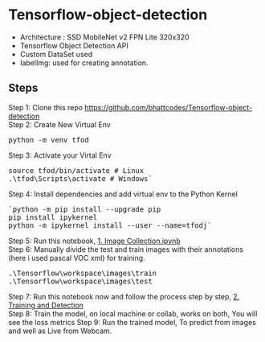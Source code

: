 # Tensorflow-object-detection

- Architecture : SSD MobileNet v2 FPN Lite 320x320
- Tensorflow Object Detection API
- Custom DataSet used
- labelImg: used for creating annotation.

## Steps

Step 1: Clone this repo https://github.com/bhattcodes/Tensorflow-object-detection </br>
Step 2: Create New Virtual Env</br>
<pre>python -m venv tfod</pre>
Step 3: Activate your Virtal Env</br>
<pre>source tfod/bin/activate # Linux
.\tfod\Scripts\activate # Windows` </pre>
Step 4: Install dependencies and add virtual env to the Python Kernel</br>
<pre>`python -m pip install --upgrade pip
pip install ipykernel
python -m ipykernel install --user --name=tfodj`</pre>
Step 5: Run this notebook,  <a href= https://github.com/bhattcodes/Tensorflow-object-detection/blob/master/1.%20Image%20Collection.ipynb>1. Image Collection.ipynb</a> </br>
Step 6: Manually divide the test and train images with their annotations (here i used pascal VOC xml) for training.</br>
<pre>.\Tensorflow\workspace\images\train
.\Tensorflow\workspace\images\test</br></pre>
Step 7: Run this notebook now and follow the process step by step,  <a href= https://github.com/bhattcodes/Tensorflow-object-detection/blob/master/2.%20Training%20and%20Detection.ipynb>2. Training and Detection</a></br>
Step 8: Train the model, on local machine or collab, works on both, You will see the loss metrics
Step 9: Run the trained model, To predict from images and well as Live from Webcam.
